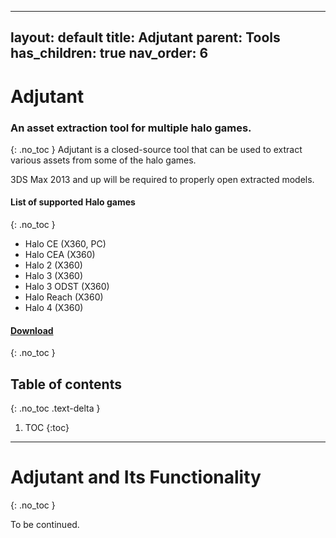 
---
layout: default
title: Adjutant
parent: Tools
has_children: true
nav_order: 6
---

# Adjutant
### An asset extraction tool for multiple halo games.
{: .no_toc }
Adjutant is a closed-source tool that can be used to extract various assets from some of the halo games.

3DS Max 2013 and up will be required to properly open extracted models.

#### List of supported Halo games
{: .no_toc }
* Halo CE (X360, PC)
* Halo CEA (X360)
* Halo 2 (X360)
* Halo 3 (X360)
* Halo 3 ODST (X360)
* Halo Reach (X360)
* Halo 4 (X360)

#### [Download](http://forum.halomaps.org/index.cfm?page=topic&topicID=45590)
{: .no_toc }

## Table of contents
{: .no_toc .text-delta }
1. TOC
{:toc}
---
# Adjutant and Its Functionality
{: .no_toc }

To be continued.
